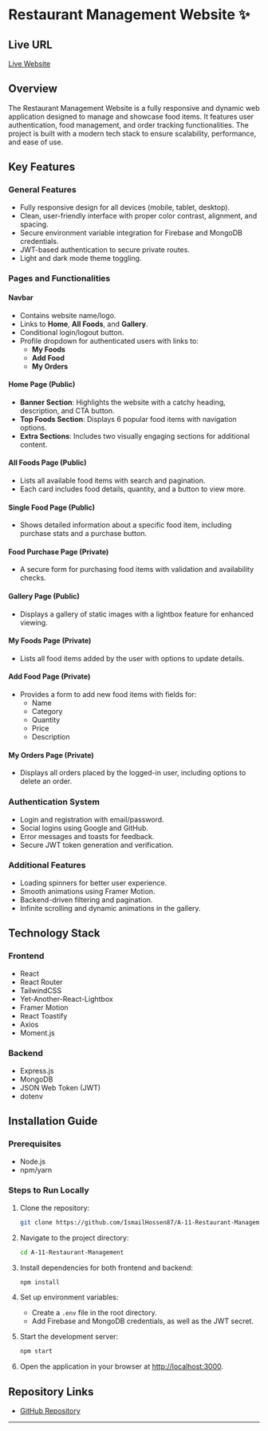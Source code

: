 # Restaurant Management Website ✨

## Live URL
[Live Website](https://restaurent-management-61037.web.app/)

## Overview
The Restaurant Management Website is a fully responsive and dynamic web application designed to manage and showcase food items. It features user authentication, food management, and order tracking functionalities. The project is built with a modern tech stack to ensure scalability, performance, and ease of use. 

## Key Features

### General Features
- Fully responsive design for all devices (mobile, tablet, desktop).
- Clean, user-friendly interface with proper color contrast, alignment, and spacing.
- Secure environment variable integration for Firebase and MongoDB credentials.
- JWT-based authentication to secure private routes.
- Light and dark mode theme toggling.

### Pages and Functionalities

#### Navbar
- Contains website name/logo.
- Links to **Home**, **All Foods**, and **Gallery**.
- Conditional login/logout button.
- Profile dropdown for authenticated users with links to:
  - **My Foods**
  - **Add Food**
  - **My Orders**

#### Home Page (Public)
- **Banner Section**: Highlights the website with a catchy heading, description, and CTA button.
- **Top Foods Section**: Displays 6 popular food items with navigation options.
- **Extra Sections**: Includes two visually engaging sections for additional content.

#### All Foods Page (Public)
- Lists all available food items with search and pagination.
- Each card includes food details, quantity, and a button to view more.

#### Single Food Page (Public)
- Shows detailed information about a specific food item, including purchase stats and a purchase button.

#### Food Purchase Page (Private)
- A secure form for purchasing food items with validation and availability checks.

#### Gallery Page (Public)
- Displays a gallery of static images with a lightbox feature for enhanced viewing.

#### My Foods Page (Private)
- Lists all food items added by the user with options to update details.

#### Add Food Page (Private)
- Provides a form to add new food items with fields for:
  - Name
  - Category
  - Quantity
  - Price
  - Description

#### My Orders Page (Private)
- Displays all orders placed by the logged-in user, including options to delete an order.

### Authentication System
- Login and registration with email/password.
- Social logins using Google and GitHub.
- Error messages and toasts for feedback.
- Secure JWT token generation and verification.

### Additional Features
- Loading spinners for better user experience.
- Smooth animations using Framer Motion.
- Backend-driven filtering and pagination.
- Infinite scrolling and dynamic animations in the gallery.

## Technology Stack

### Frontend
- React
- React Router
- TailwindCSS
- Yet-Another-React-Lightbox
- Framer Motion
- React Toastify
- Axios
- Moment.js

### Backend
- Express.js
- MongoDB
- JSON Web Token (JWT)
- dotenv

## Installation Guide

### Prerequisites
- Node.js
- npm/yarn

### Steps to Run Locally
1. Clone the repository:
   ```bash
   git clone https://github.com/IsmailHossen87/A-11-Restaurant-Management.git
   ```

2. Navigate to the project directory:
   ```bash
   cd A-11-Restaurant-Management
   ```

3. Install dependencies for both frontend and backend:
   ```bash
   npm install
   ```

4. Set up environment variables:
   - Create a `.env` file in the root directory.
   - Add Firebase and MongoDB credentials, as well as the JWT secret.

5. Start the development server:
   ```bash
   npm start
   ```

6. Open the application in your browser at [http://localhost:3000](http://localhost:3000).

## Repository Links
- [GitHub Repository](https://github.com/IsmailHossen87/A11-RestaurentManagement)

---


